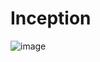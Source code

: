 # Inception
![image](https://user-images.githubusercontent.com/64668105/207426316-f5630371-9f9c-4479-806f-6d33e1d9fbf8.png)

